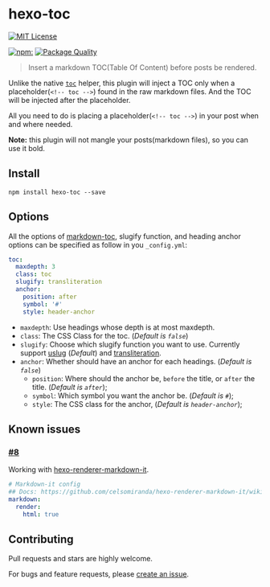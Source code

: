 # hexo-toc

[![MIT License](https://img.shields.io/badge/license-MIT_License-green.svg?style=flat-square)](https://github.com/bubkoo/hexo-toc/blob/master/LICENSE)

[![npm:](https://img.shields.io/npm/v/hexo-toc.svg?style=flat-square)](https://www.npmjs.com/packages/hexo-toc)
[![Package Quality](http://npm.packagequality.com/shield/hexo-toc.svg)](http://packagequality.com/#?package=hexo-toc)

> Insert a markdown TOC(Table Of Content) before posts be rendered.

Unlike the native [`toc`](http://hexo.io/docs/helpers.html#toc) helper, this plugin will inject a TOC only when a placeholder(`<!-- toc -->`) found in the raw markdown files. And the TOC will be injected after the placeholder.

All you need to do is placing a placeholder(`<!-- toc -->`) in your post when and where needed.

**Note:** this plugin will not mangle your posts(markdown files), so you can use it bold.


## Install

```node
npm install hexo-toc --save
```

## Options

All the options of [markdown-toc](https://github.com/jonschlinkert/markdown-toc),
slugify function, and heading anchor options can be specified as follow in you `_config.yml`:

```yaml
toc:
  maxdepth: 3
  class: toc
  slugify: transliteration
  anchor:
    position: after
    symbol: '#'
    style: header-anchor
```

- `maxdepth`: Use headings whose depth is at most maxdepth.
- `class`: The CSS Class for the toc. (*Default is `false`*)
- `slugify`: Choose which slugify function you want to use. Currently support [uslug](https://github.com/jeremys/uslug) (*Default*) and [transliteration](https://github.com/andyhu/node-transliteration).
- `anchor`: Whether should have an anchor for each headings. (*Default is `false`*)
    - `position`: Where should the anchor be, `before` the title, or `after` the title. (*Default is `after`*);
    - `symbol`: Which symbol you want the anchor be. (*Default is `#`*);
    - `style`: The CSS class for the anchor, (*Default is `header-anchor`*);

## Known issues

### [#8](https://github.com/bubkoo/hexo-toc/issues/8)

Working with [hexo-renderer-markdown-it](https://github.com/celsomiranda/hexo-renderer-markdown-it).

```yaml
# Markdown-it config
## Docs: https://github.com/celsomiranda/hexo-renderer-markdown-it/wiki
markdown:
  render:
    html: true
```

## Contributing

Pull requests and stars are highly welcome.

For bugs and feature requests, please [create an issue](https://github.com/bubkoo/hexo-toc/issues/new).
